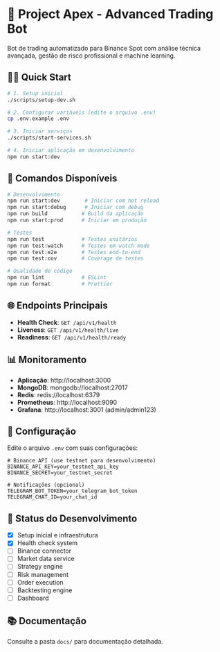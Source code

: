 # 🚀 Project Apex - Advanced Trading Bot

Bot de trading automatizado para Binance Spot com análise técnica avançada, gestão de risco profissional e machine learning.

## 🏃‍♂️ Quick Start

```bash
# 1. Setup inicial
./scripts/setup-dev.sh

# 2. Configurar variáveis (edite o arquivo .env)
cp .env.example .env

# 3. Iniciar serviços
./scripts/start-services.sh

# 4. Iniciar aplicação em desenvolvimento
npm run start:dev
```

## 🔧 Comandos Disponíveis

```bash
# Desenvolvimento
npm run start:dev        # Iniciar com hot reload
npm run start:debug      # Iniciar com debug
npm run build           # Build da aplicação
npm run start:prod      # Iniciar em produção

# Testes
npm run test            # Testes unitários
npm run test:watch      # Testes em watch mode
npm run test:e2e        # Testes end-to-end
npm run test:cov        # Coverage de testes

# Qualidade de código
npm run lint            # ESLint
npm run format          # Prettier
```

## 🌐 Endpoints Principais

- **Health Check**: `GET /api/v1/health`
- **Liveness**: `GET /api/v1/health/live`
- **Readiness**: `GET /api/v1/health/ready`

## 📊 Monitoramento

- **Aplicação**: http://localhost:3000
- **MongoDB**: mongodb://localhost:27017
- **Redis**: redis://localhost:6379
- **Prometheus**: http://localhost:9090
- **Grafana**: http://localhost:3001 (admin/admin123)

## 📝 Configuração

Edite o arquivo `.env` com suas configurações:

```env
# Binance API (use testnet para desenvolvimento)
BINANCE_API_KEY=your_testnet_api_key
BINANCE_SECRET=your_testnet_secret

# Notificações (opcional)
TELEGRAM_BOT_TOKEN=your_telegram_bot_token
TELEGRAM_CHAT_ID=your_chat_id
```

## 🚧 Status do Desenvolvimento

- [x] Setup inicial e infraestrutura
- [x] Health check system
- [ ] Binance connector
- [ ] Market data service
- [ ] Strategy engine
- [ ] Risk management
- [ ] Order execution
- [ ] Backtesting engine
- [ ] Dashboard

## 📚 Documentação

Consulte a pasta `docs/` para documentação detalhada.
